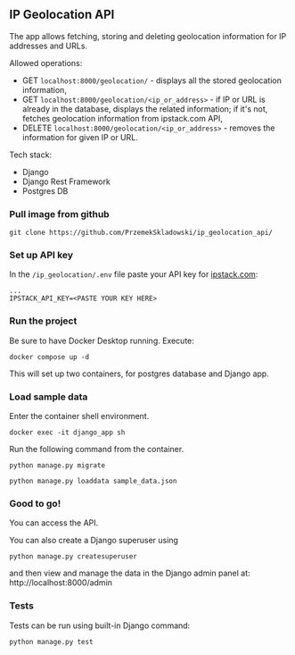 ## IP Geolocation API

The app allows fetching, storing and deleting geolocation information for IP addresses and URLs.

Allowed operations: 
- GET `localhost:8000/geolocation/` - displays all the stored geolocation information,
- GET `localhost:8000/geolocation/<ip_or_address>` - if IP or URL is already in the database, displays the related information; if it's not, fetches geolocation information from ipstack.com API,
- DELETE `localhost:8000/geolocation/<ip_or_address>` - removes the information for given IP or URL.

Tech stack:
- Django
- Django Rest Framework
- Postgres DB

### Pull image from github
`git clone https://github.com/PrzemekSkladowski/ip_geolocation_api/`

### Set up API key
In the `/ip_geolocation/.env` file paste your API key for [ipstack.com](ipstack.com):
```text
...
IPSTACK_API_KEY=<PASTE YOUR KEY HERE>
```

### Run the project
Be sure to have Docker Desktop running. Execute:

`docker compose up -d`

This will set up two containers, for postgres database and Django app.

### Load sample data
Enter the container shell environment.

`docker exec -it django_app sh`

Run the following command from the container.

`python manage.py migrate`

`python manage.py loaddata sample_data.json`

### Good to go!
You can access the API.

You can also create a Django superuser using

`python manage.py createsuperuser`

and then view and manage the data in the Django admin panel at: http://localhost:8000/admin

### Tests
Tests can be run using built-in Django command:

`python manage.py test`
